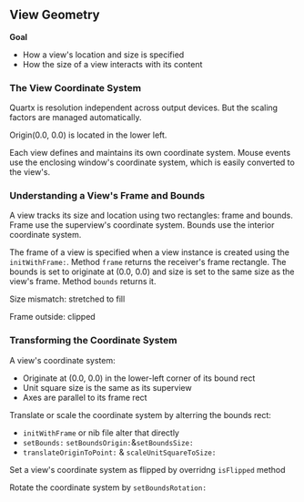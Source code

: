 ## View Geometry

**Goal**

- How a view's location and size is specified
- How the size of a view interacts with its content

### The View Coordinate System

Quartx is resolution independent across output devices. But the scaling factors are managed automatically.

Origin(0.0, 0.0) is located in the lower left.

Each view defines and maintains its own coordinate system. Mouse events use the enclosing window's coordinate system, which is easily converted to the view's.

### Understanding a View's Frame and Bounds

A view tracks its size and location using two rectangles: frame and bounds. Frame use the superview's coordinate system. Bounds use the interior coordinate system.

The frame of a view is specified when a view instance is created using the `initWithFrame:`. Method `frame` returns the receiver's frame rectangle. The bounds is set to originate at (0.0, 0.0) and size is set to the same size as the view's frame. Method `bounds` returns it.

Size mismatch: stretched to fill

Frame outside: clipped

### Transforming the Coordinate System

A view's coordinate system: 

- Originate at (0.0, 0.0) in the lower-left corner of its bound rect
- Unit square size is the same as its superview
- Axes are parallel to its frame rect

Translate or scale the coordinate system by alterring the bounds rect:

- `initWithFrame` or nib file alter that directly
- `setBounds:` `setBoundsOrigin:`&`setBoundsSize:`
- `translateOriginToPoint:` & `scaleUnitSquareToSize:`

Set a view's coordinate system as flipped by overridng `isFlipped` method

Rotate the coordinate system by `setBoundsRotation:`